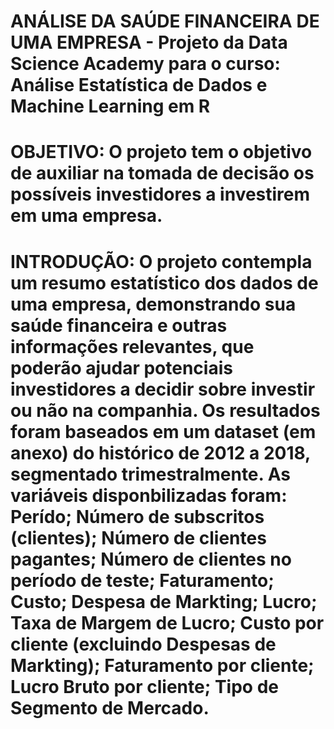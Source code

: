 # ANÁLISE DA SAÚDE FINANCEIRA DE UMA EMPRESA - Projeto da Data Science Academy para o curso: Análise Estatística de Dados e Machine Learning em R


# OBJETIVO: O projeto tem o objetivo de auxiliar na tomada de decisão os possíveis investidores a investirem em uma empresa.

# INTRODUÇÃO: O projeto contempla um resumo estatístico dos dados de uma empresa, demonstrando sua saúde financeira e outras informações relevantes, que poderão ajudar potenciais investidores a decidir sobre investir ou não na companhia. Os resultados foram baseados em um dataset (em anexo) do histórico de 2012 a 2018, segmentado trimestralmente. As variáveis disponbilizadas foram: Perído; Número de subscritos (clientes); Número de clientes pagantes; Número de clientes no período de teste; Faturamento; Custo; Despesa de Markting; Lucro; Taxa de Margem de Lucro; Custo por cliente (excluindo Despesas de Markting); Faturamento por cliente; Lucro Bruto por cliente; Tipo de Segmento de Mercado.
